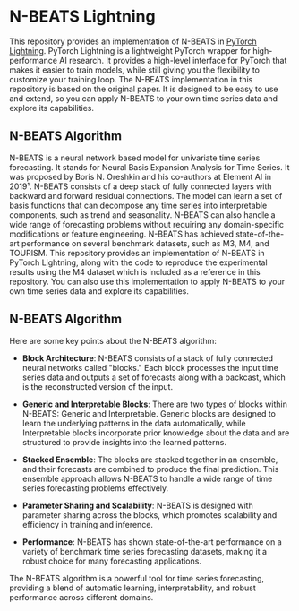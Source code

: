 # N-BEATS Lightning

This repository provides an implementation of N-BEATS in [PyTorch Lightning](https://lightning.ai/docs/pytorch/stable/). PyTorch Lightning is a lightweight PyTorch wrapper for high-performance AI research. It provides a high-level interface for PyTorch that makes it easier to train models, while still giving you the flexibility to customize your training loop. The N-BEATS implementation in this repository is based on the original paper.  It is designed to be easy to use and extend, so you can apply N-BEATS to your own time series data and explore its capabilities.
## N-BEATS Algorithm

N-BEATS is a neural network based model for univariate time series forecasting. It stands for Neural Basis Expansion Analysis for Time Series. It was proposed by Boris N. Oreshkin and his co-authors at Element AI in 2019¹. N-BEATS consists of a deep stack of fully connected layers with backward and forward residual connections. The model can learn a set of basis functions that can decompose any time series into interpretable components, such as trend and seasonality. N-BEATS can also handle a wide range of forecasting problems without requiring any domain-specific modifications or feature engineering. N-BEATS has achieved state-of-the-art performance on several benchmark datasets, such as M3, M4, and TOURISM. This repository provides an implementation of N-BEATS in PyTorch Lightning, along with the code to reproduce the experimental results using the M4 dataset which is included as a reference in this repository. You can also use this implementation to apply N-BEATS to your own time series data and explore its capabilities. 

## N-BEATS Algorithm
Here are some key points about the N-BEATS algorithm:

- **Block Architecture**:
  N-BEATS consists of a stack of fully connected neural networks called "blocks." Each block processes the input time series data and outputs a set of forecasts along with a backcast, which is the reconstructed version of the input.

- **Generic and Interpretable Blocks**:
  There are two types of blocks within N-BEATS: Generic and Interpretable. Generic blocks are designed to learn the underlying patterns in the data automatically, while Interpretable blocks incorporate prior knowledge about the data and are structured to provide insights into the learned patterns.

- **Stacked Ensemble**:
  The blocks are stacked together in an ensemble, and their forecasts are combined to produce the final prediction. This ensemble approach allows N-BEATS to handle a wide range of time series forecasting problems effectively.

- **Parameter Sharing and Scalability**:
  N-BEATS is designed with parameter sharing across the blocks, which promotes scalability and efficiency in training and inference.

- **Performance**:
  N-BEATS has shown state-of-the-art performance on a variety of benchmark time series forecasting datasets, making it a robust choice for many forecasting applications.

The N-BEATS algorithm is a powerful tool for time series forecasting, providing a blend of automatic learning, interpretability, and robust performance across different domains.

